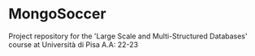 # MongoSoccer
Project repository for the 'Large Scale and Multi-Structured Databases' course at Università di Pisa A.A: 22-23
